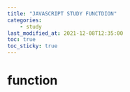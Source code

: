 ```yaml
---
title: "JAVASCRIPT STUDY FUNCTDION"
categories:
    - study
last_modified_at: 2021-12-08T12:35:00
toc: true
toc_sticky: true
---
```


# function
